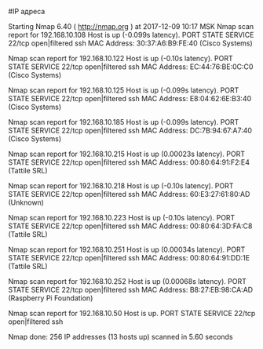 #IP адреса <a name="99"></a>

Starting Nmap 6.40 ( http://nmap.org ) at 2017-12-09 10:17 MSK
Nmap scan report for 192.168.10.108
Host is up (-0.099s latency).
PORT   STATE         SERVICE
22/tcp open|filtered ssh
MAC Address: 30:37:A6:B9:FE:40 (Cisco Systems)

Nmap scan report for 192.168.10.122
Host is up (-0.10s latency).
PORT   STATE         SERVICE
22/tcp open|filtered ssh
MAC Address: EC:44:76:BE:0C:C0 (Cisco Systems)

Nmap scan report for 192.168.10.125
Host is up (-0.099s latency).
PORT   STATE         SERVICE
22/tcp open|filtered ssh
MAC Address: E8:04:62:6E:B3:40 (Cisco Systems)

Nmap scan report for 192.168.10.185
Host is up (-0.099s latency).
PORT   STATE         SERVICE
22/tcp open|filtered ssh
MAC Address: DC:7B:94:67:A7:40 (Cisco Systems)

Nmap scan report for 192.168.10.215
Host is up (0.00023s latency).
PORT   STATE         SERVICE
22/tcp open|filtered ssh
MAC Address: 00:80:64:91:F2:E4 (Tattile SRL)

Nmap scan report for 192.168.10.218
Host is up (-0.10s latency).
PORT   STATE         SERVICE
22/tcp open|filtered ssh
MAC Address: 60:E3:27:61:80:AD (Unknown)

Nmap scan report for 192.168.10.223
Host is up (-0.10s latency).
PORT   STATE         SERVICE
22/tcp open|filtered ssh
MAC Address: 00:80:64:3D:FA:C8 (Tattile SRL)

Nmap scan report for 192.168.10.251
Host is up (0.00034s latency).
PORT   STATE         SERVICE
22/tcp open|filtered ssh
MAC Address: 00:80:64:91:DD:1E (Tattile SRL)

Nmap scan report for 192.168.10.252
Host is up (0.00068s latency).
PORT   STATE         SERVICE
22/tcp open|filtered ssh
MAC Address: B8:27:EB:98:CA:AD (Raspberry Pi Foundation)

Nmap scan report for 192.168.10.50
Host is up.
PORT   STATE         SERVICE
22/tcp open|filtered ssh

Nmap done: 256 IP addresses (13 hosts up) scanned in 5.60 seconds
